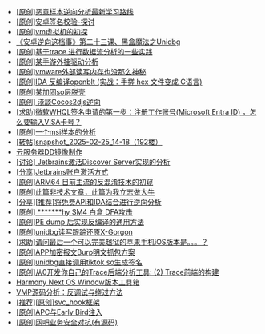 + [[原创]恶意样本逆向分析最新学习路线](https://bbs.kanxue.com/thread-284598.htm)
+ [[原创]安卓签名校验-探讨](https://bbs.kanxue.com/thread-285647.htm)
+ [[原创]vm虚拟机的初探](https://bbs.kanxue.com/thread-284883.htm)
+ [《安卓逆向这档事》第二十三课、黑盒魔法之Unidbg](https://bbs.kanxue.com/thread-285073.htm)
+ [[原创]基于trace 进行数据流分析的一些实践](https://bbs.kanxue.com/thread-285243.htm)
+ [[原创]某手游外挂驱动分析](https://bbs.kanxue.com/thread-284674.htm)
+ [[原创]vmware外部读写内存也没那么神秘](https://bbs.kanxue.com/thread-284956.htm)
+ [[原创]IDA 反编译openblt (实战：手搓 hex 文件变成 C语言)](https://bbs.kanxue.com/thread-285731.htm)
+ [[原创]某加固so层脱壳](https://bbs.kanxue.com/thread-285539.htm)
+ [[原创] 淺談Cocos2djs逆向](https://bbs.kanxue.com/thread-283299.htm)
+ [[求助]微软WHQL签名申请的第一步：注册工作账号(Microsoft Entra ID)  ，怎么要输入VISA卡号？](https://bbs.kanxue.com/thread-284441.htm)
+ [[原创]一个msi样本的分析](https://bbs.kanxue.com/thread-285747.htm)
+ [[转帖]snapshot_2025-02-25_14-18（192楼）](https://bbs.kanxue.com/thread-270207.htm)
+ [云服务器DD镜像制作](https://bbs.kanxue.com/thread-284814.htm)
+ [[讨论] Jetbrains激活Discover Server实现的分析](https://bbs.kanxue.com/thread-283941.htm)
+ [[分享]Jetbrains账户激活方式](https://bbs.kanxue.com/thread-284298.htm)
+ [[原创]ARM64 目前主流的反混淆技术的初窥](https://bbs.kanxue.com/thread-285567.htm)
+ [[原创]此篇非技术文章，此篇为我立志做大牛](https://bbs.kanxue.com/thread-284823.htm)
+ [[分享][推荐]将免费API和IDA结合进行逆向分析](https://bbs.kanxue.com/thread-285659.htm)
+ [[原创] *******hy SM4 白盒 DFA攻击](https://bbs.kanxue.com/thread-285313.htm)
+ [[原创]PE dump 后实现反编译的通用方法](https://bbs.kanxue.com/thread-284958.htm)
+ [[原创]unidbg读写跟踪还原X-Gorgon](https://bbs.kanxue.com/thread-285586.htm)
+ [[求助]请问最后一个可以完美越狱的苹果手机iOS版本是。。。？](https://bbs.kanxue.com/thread-285490.htm)
+ [[原创]APP加密报文Burp明文抓包方案](https://bbs.kanxue.com/thread-280976.htm)
+ [[原创]unidbg直接调用tiktok so生成签名](https://bbs.kanxue.com/thread-285623.htm)
+ [[原创]从0开发你自己的Trace后端分析工具: (2) Trace前端的构建](https://bbs.kanxue.com/thread-285745.htm)
+ [Harmony Next OS Window版本工具箱](https://bbs.kanxue.com/thread-284829.htm)
+ [VMP源码分析：反调试与绕过方法](https://bbs.kanxue.com/thread-282244.htm)
+ [[推荐][原创]svc_hook框架](https://bbs.kanxue.com/thread-284713.htm)
+ [[原创]APC与Early Bird注入](https://bbs.kanxue.com/thread-285748.htm)
+ [[原创]网吧业务安全对抗(有源码)](https://bbs.kanxue.com/thread-282784.htm)
